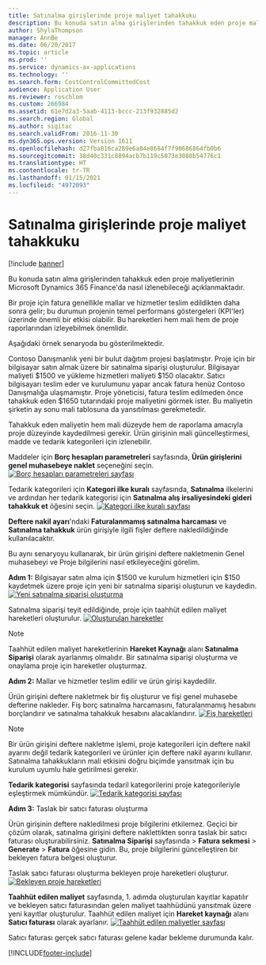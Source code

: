 ```yaml
---
title: Satınalma girişlerinde proje maliyet tahakkuku
description: Bu konuda satın alma girişlerinden tahakkuk eden proje maliyetlerinin Microsoft Dynamics 365 Finance'da nasıl izlenebileceği açıklanmaktadır.
author: ShylaThompson
manager: AnnBe
ms.date: 06/20/2017
ms.topic: article
ms.prod: ''
ms.service: dynamics-ax-applications
ms.technology: ''
ms.search.form: CostControlCommittedCost
audience: Application User
ms.reviewer: roschlom
ms.custom: 266984
ms.assetid: 61e7d2a3-5aab-4113-bccc-213f932885d2
ms.search.region: Global
ms.author: sigitac
ms.search.validFrom: 2016-11-30
ms.dyn365.ops.version: Version 1611
ms.openlocfilehash: d27fba816ca289e6a84e8684f7f90686864fb0b6
ms.sourcegitcommit: 38d40c331c8894acb7b119c5073e3088b54776c1
ms.translationtype: HT
ms.contentlocale: tr-TR
ms.lasthandoff: 01/15/2021
ms.locfileid: "4972093"
---
```

# <a name="project-cost-accrual-on-purchase-receipts"></a>Satınalma girişlerinde proje maliyet tahakkuku

[!include [banner](../includes/banner.md)]

Bu konuda satın alma girişlerinden tahakkuk eden proje maliyetlerinin Microsoft Dynamics 365 Finance'da nasıl izlenebileceği açıklanmaktadır. 

Bir proje için fatura genellikle mallar ve hizmetler teslim edildikten daha sonra gelir; bu durumun projenin temel performans göstergeleri (KPI'ler) üzerinde önemli bir etkisi olabilir. Bu hareketleri hem mali hem de proje raporlarından izleyebilmek önemlidir.

Aşağıdaki örnek senaryoda bu gösterilmektedir. 

Contoso Danışmanlık yeni bir bulut dağıtım projesi başlatmıştır. Proje için bir bilgisayar satın almak üzere bir satınalma siparişi oluşturulur. Bilgisayar maliyeti $1500 ve yükleme hizmetleri maliyeti $150 olacaktır. Satıcı bilgisayarı teslim eder ve kurulumunu yapar ancak fatura henüz Contoso Danışmalığa ulaşmamıştır. Proje yöneticisi, fatura teslim edilmeden önce tahakkuk eden $1650 tutarındaki proje maliyetini görmek ister. Bu maliyetin şirketin ay sonu mali tablosuna da yansıtılması gerekmetedir. 

Tahakkuk eden maliyetin hem mali düzeyde hem de raporlama amacıyla proje düzeyinde kaydedilmesi gerekir. Ürün girişinin mali güncelleştirmesi, madde ve tedarik kategorileri için izlenebilir. 

Maddeler için **Borç hesapları parametreleri** sayfasında, **Ürün girişlerini genel muhasebeye naklet** seçeneğini seçin.
[![Borç hesapları parametreleri sayfası](./media/accruals1-1024x409.png)](./media/accruals1.png) 

Tedarik kategorileri için **Kategori ilke kuralı** sayfasında, **Satınalma** ilkelerini ve ardından her tedarik kategorisi için **Satınalma alış irsaliyesindeki gideri tahakkuk et** öğesini seçin.
[![Kategori ilke kuralı sayfası](./media/accruals2-1024x569.png)](./media/accruals2.png) 

**Deftere nakil ayarı**'ndaki **Faturalanmamış satınalma harcaması** ve **Satınalma tahakkuk** ürün girişiyle ilgili fişler deftere nakledildiğinde kullanılacaktır.

Bu aynı senaryoyu kullanarak, bir ürün girişini deftere nakletmenin Genel muhasebeyi ve Proje bilgilerini nasıl etkileyeceğini görelim. 

**Adım 1:** Bilgisayar satın alma için $1500 ve kurulum hizmetleri için $150 kaydetmek üzere proje için yeni bir satınalma siparişi oluşturun ve kaydedin.
[![Yeni satınalma siparişi oluşturma](./media/accruals4-1024x497.png)](./media/accruals4.png) 

Satınalma siparişi teyit edildiğinde, proje için taahhüt edilen maliyet hareketleri oluşturulur. 
[![Oluşturulan hareketler](./media/accruals5-1024x219.png)](./media/accruals5.png) 

> [!NOTE]
> Taahhüt edilen maliyet hareketlerinin **Hareket Kaynağı** alanı **Satınalma Siparişi** olarak ayarlanmış olmalıdır. Bir satınalma siparişi oluşturma ve onaylama proje için hareketler oluşturmaz. 

**Adım 2:** Mallar ve hizmetler teslim edilir ve ürün girişi kaydedilir. 

Ürün girişini deftere nakletmek bir fiş oluşturur ve fişi genel muhasebe defterine nakleder. Fiş borç satınalma harcamasını, faturalanmamış hesabını borçlandırır ve satınalma tahakkuk hesabını alacaklandırır. 
[![Fiş hareketleri](./media/accruals6-1024x214.png)](./media/accruals6.png)

> [!NOTE]
> Bir ürün girişini deftere nakletme işlemi, proje kategorileri için deftere nakil ayarını değil tedarik kategorileri ve ürünler için deftere nakil ayarını kullanır. Satınalma tahakkukların mali etkisini doğru biçimde yansıtmak için bu kurulum uyumlu hale getirilmesi gerekir. 

**Tedarik kategorisi** sayfasında tedaril kategorilerini proje kategorileriyle eşleştirmek mümkündür.
[![Tedarik kategorisi sayfası](./media/accruals7-1024x390.png)](./media/accruals7.png)

**Adım 3:** Taslak bir satıcı faturası oluşturma 

Ürün girişinin deftere nakledilmesi proje bilgilerini etkilemez. Geçici bir çözüm olarak, satınalma girişini deftere naklettikten sonra taslak bir satıcı faturası oluşturabilirsiniz. **Satınalma Siparişi** sayfasında &gt; **Fatura sekmesi** &gt; **Generate** &gt; **Fatura** öğesine gidin. Bu, proje bilgilerini güncelleştiren bir bekleyen fatura belgesi oluşturur. 

Taslak satıcı faturası oluşturma bekleyen proje hareketleri oluşturur. 
[![Bekleyen proje hareketleri](./media/accruals8-1024x225.png)](./media/accruals8.png) 

**Taahhüt edilen maliyet** sayfasında, 1. adımda oluşturulan kayıtlar kapatılır ve bekleyen satıcı faturasından gelen maliyet taahhüdünü yansıtmak üzere yeni kayıtlar oluşturulur. Taahhüt edilen maliyet için **Hareket kaynağı** alanı **Satıcı faturası** olarak ayarlanır.
[![Taahhüt edilen maliyetler sayfası](./media/accruals9-1024x200.png)](./media/accruals9.png)

Satıcı faturası gerçek satıcı faturası gelene kadar bekleme durumunda kalır.





[!INCLUDE[footer-include](../../includes/footer-banner.md)]